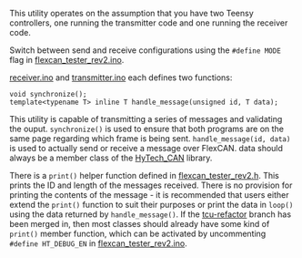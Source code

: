This utility operates on the assumption that you have two Teensy controllers, one running the transmitter code and one running the receiver code.

Switch between send and receive configurations using the `#define MODE` flag in [flexcan_tester_rev2.ino](./flexcan_tester_rev2.ino).

[receiver.ino](./receiver.ino) and [transmitter.ino](./transmitter.ino) each defines two functions:

```
void synchronize();
template<typename T> inline T handle_message(unsigned id, T data);
```

This utility is capable of transmitting a series of messages and validating the ouput. `synchronize()` is used to ensure that both programs are on the same page regarding which frame is being sent. `handle_message(id, data)` is used to actually send or receive a message over FlexCAN. data should always be a member class of the [HyTech_CAN](../Libraries/HyTech_CAN) library.

There is a `print()` helper function defined in [flexcan_tester_rev2.h](./flexcan_tester_rev2.h). This prints the ID and length of the messages received. There is no provision for printing the contents of the message - it is recommended that users either extend the `print()` function to suit their purposes or print the data in `loop()` using the data returned by `handle_message()`. If the [tcu-refactor](https://github.com/hytech-racing/code-2020/tree/tcu-refactor) branch has been merged in, then most classes should already have some kind of `print()` member function, which can be activated by uncommenting `#define HT_DEBUG_EN` in [flexcan_tester_rev2.ino](./flexcan_tester_rev2.ino).